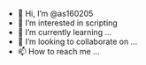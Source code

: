 - 👋 Hi, I’m @as160205
- 👀 I’m interested in scripting
- 🌱 I’m currently learning ...
- 💞️ I’m looking to collaborate on ...
- 📫 How to reach me ...

<!---
as160205/as160205 is a ✨ special ✨ repository because its `README.md` (this file) appears on your GitHub profile.
You can click the Preview link to take a look at your changes.
--->
